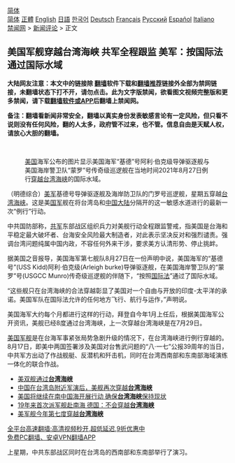  <!-- 面包屑导航 --> <div class="breadcrumb"><!-- GTranslate: https://gtranslate.io/ -->  <div class="switcher notranslate">  <div class="selected">  <a href="#" onclick="return false;"> 简体</a>  </div>  <div class="option">  <a href="https://www.bannedbook.org" onclick="doGTranslate('zh-CN|zh-CN');jQuery('div.switcher div.selected a').html(jQuery(this).html());return false;" title="简体中文" class="nturl selected"> 简体</a>  <a href="https://www.bannedbook.org/zh-tw/" onclick="doGTranslate('zh-CN|zh-TW');jQuery('div.switcher div.selected a').html(jQuery(this).html());return false;" title="繁體中文" class="nturl"> 正體</a>  <a href="https://www.bannedbook.org/en/" onclick="doGTranslate('zh-CN|en');jQuery('div.switcher div.selected a').html(jQuery(this).html());return false;" title="English" class="nturl"> English</a>  <a href="https://www.bannedbook.org/ja/" onclick="doGTranslate('zh-CN|ja');jQuery('div.switcher div.selected a').html(jQuery(this).html());return false;" title="日本語" class="nturl"> 日語</a>  <a href="https://www.bannedbook.org/ko/" onclick="doGTranslate('zh-CN|ko');jQuery('div.switcher div.selected a').html(jQuery(this).html());return false;" title="한국어" class="nturl"> 한국어</a>  <a href="https://www.bannedbook.org/de/" onclick="doGTranslate('zh-CN|de');jQuery('div.switcher div.selected a').html(jQuery(this).html());return false;" title="Deutsch" class="nturl"> Deutsch</a>  <a href="https://www.bannedbook.org/fr/" onclick="doGTranslate('zh-CN|fr');jQuery('div.switcher div.selected a').html(jQuery(this).html());return false;" title="Français" class="nturl"> Français</a>  <a href="https://www.bannedbook.org/ru/" onclick="doGTranslate('zh-CN|ru');jQuery('div.switcher div.selected a').html(jQuery(this).html());return false;" title="Русский" class="nturl"> Русский</a>  <a href="https://www.bannedbook.org/es/" onclick="doGTranslate('zh-CN|es');jQuery('div.switcher div.selected a').html(jQuery(this).html());return false;" title="Español" class="nturl"> Español</a>  <a href="https://www.bannedbook.org/it/" onclick="doGTranslate('zh-CN|it');jQuery('div.switcher div.selected a').html(jQuery(this).html());return false;" title="Italiano" class="nturl"> Italiano</a>  </div>  </div>      <div class='breadcrumb-sub'><!-- Breadcrumb NavXT 6.3.0 --> <a href="https://www.bannedbook.org/" class="home">禁闻网</a> &gt; <a href="https://www.bannedbook.org/bnews/comments/" class="category">新闻评论</a> &gt; 正文</div></div><h2>美国军舰穿越台湾海峡 共军全程跟监 美军：按国际法通过国际水域</h2> <p class="notice"><b>大陆网友注意：本文中的链接除 <a href="https://github.com/bannedbook/fanqiang" >翻墙</a>软件下载和<a href="https://github.com/killgcd/justmysocks/blob/master/README.md">翻墙推荐</a>链接外全部为禁网链接，未翻墙状态下打不开，请勿点击。此为文字版禁闻，欲看图文视频完整版和更多禁闻，请下载<a href="https://github.com/bannedbook/fanqiang">翻墙软件或APP</a>后翻墙上禁闻网。</p><p>备注：翻墙看新闻非常安全，翻墙以真实身份发表敏感言论有一定风险，但只看不说则没有任何风险，翻的人太多，政府管不过来，也不管。信息自由是天赋人权，请放心大胆的翻墙。</b></p>  <div class="entry"> <br /> <figure><a href="https://i2.wp.com/upload-images-bucket-v64rleca837do.s3.eu-west-1.amazonaws.com/wp-content/uploads/2021/08/28045223/Screen-Shot-2021-08-28-at-2.57.28-pm.png?fit=862%2C461&#038;ssl=1" data-caption="美国海军公布的图片显示美国海军“基德”号阿利·伯克级导弹驱逐舰与美国海岸警卫队“蒙罗”号传奇级巡逻舰在当地时间2021年8月27日例行穿越台湾海峡的国际水域。"></a><figcaption class="wp-caption-text"><a href="https://www.bannedbook.org/bnews/tag/%e7%be%8e%e5%9b%bd/" class="st_tag internal_tag" rel="tag" title="标签 美国 下的日志">美国</a>海军公布的图片显示美国海军“基德”号阿利·伯克级导弹驱逐舰与美国海岸警卫队“蒙罗”号传奇级巡逻舰在当地时间2021年8月27日例行<a href="https://www.bannedbook.org/bnews/tag/%e7%a9%bf%e8%b6%8a/" class="st_tag internal_tag" rel="tag" title="标签 穿越 下的日志">穿越</a><a href="https://www.bannedbook.org/bnews/tag/%e5%8f%b0%e6%b9%be/" class="st_tag internal_tag" rel="tag" title="标签 台湾 下的日志">台湾</a><a href="https://www.bannedbook.org/bnews/tag/%E6%B5%B7%E5%B3%A1/" class="st_tag internal_tag" rel="tag" title="标签 海峡 下的日志">海峡</a>的国际水域。</figcaption></figure> <p>（明德综合）<a href="https://www.bannedbook.org/bnews/tag/%e7%be%8e%e5%86%9b/" class="st_tag internal_tag" rel="tag" title="标签 美军 下的日志">美军</a>基德号导弹驱逐舰及海岸防卫队的门罗号巡逻舰，星期五穿越<a href="https://www.bannedbook.org/bnews/tag/%E5%8F%B0%E6%B9%BE%E6%B5%B7%E5%B3%A1/" class="st_tag internal_tag" rel="tag" title="标签 台湾海峡 下的日志">台湾海峡</a>。这是美<a href="https://www.bannedbook.org/bnews/tag/%E5%9B%BD%E5%86%9B/" class="st_tag internal_tag" rel="tag" title="标签 国军 下的日志">国军</a>舰在将台湾岛和<span class='wp_keywordlink_affiliate'><a href="https://www.bannedbook.org/" title="中国" target="_blank">中国</a></span><span class='wp_keywordlink_affiliate'><a href="https://www.bannedbook.org/" title="大陆" target="_blank">大陆</a></span>分隔开的这一敏感水道进行的最新一次“例行”行动。</p> <p>中共国防部称，<a href="https://www.bannedbook.org/bnews/tag/%e5%85%b1%e5%86%9b/" class="st_tag internal_tag" rel="tag" title="标签 共军 下的日志">共军</a>东部战区组织兵力对美舰行动全程跟监警戒，指美国是台海和平稳定最大破坏者、台海安全风险最大制造者，对此表示坚决反对和强烈谴责。强调台湾问题纯属中国内政，不容任何外来干涉，要求美方认清形势、停止挑衅。</p>  <p>据美国之音报导，美国海军第七舰队8月27日在一份声明中说，美国海军的“基德号”(USS Kidd)阿利·伯克级(Arleigh burke)导弹驱逐舰，在美国海岸警卫队的“蒙罗”号(USGCC Munro)传奇级巡逻舰的伴随下，“按照<a href="https://www.bannedbook.org/bnews/tag/%E5%9B%BD%E9%99%85%E6%B3%95/" class="st_tag internal_tag" rel="tag" title="标签 国际法 下的日志">国际法</a>”通过了国际水域。</p> <p>“这些舰只在台湾海峡的合法穿越彰显了美国对一个自由与开放的印度-太平洋的承诺。美国军队在国际法允许的任何地方飞行、航行与运作，”声明说。</p>  <p>美国海军大约每个月都进行这样的行动，拜登自今年1月上任后，根据美国海军公开资讯，美舰已经8度通过台湾海峡，上一次穿越台湾海峡是在7月29日。</p> <p><a href="https://www.bannedbook.org/bnews/tag/%E7%BE%8E%E5%9B%BD%E5%86%9B%E8%88%B0/" class="st_tag internal_tag" rel="tag" title="标签 美国军舰 下的日志">美国军舰</a>是在台海军事紧张局势急剧升级的情况下，在台湾海峡进行例行穿越的。8月17日，即美中两国签署涉及美国对台售武问题的“八·一七”公报39周年的当日，中共军方出动了作战舰艇、反潜机和歼击机，同时在台湾西南部和东南部海域演练一体化的联合作战。</p>  <ul class='op-related-articles' title='相关阅读'> <li><a href='https://www.bannedbook.org/bnews/bannedvideo/20210828/1614904.html' target='_blank'>美双舰通过<b>台湾海峡</b></a></li> <li><a href='https://www.bannedbook.org/bnews/headline/20210828/1614653.html' target='_blank'>中国在台湾岛附近军演后，美舰再次穿越<b>台湾海峡</b></a></li> <li><a href='https://www.bannedbook.org/bnews/comments/20210805/1600740.html' target='_blank'>美国将继续在南中国海开展行动 确保<b>台湾海峡</b>保持现状</a></li> <li><a href='https://www.bannedbook.org/bnews/baitai/20210803/1599407.html' target='_blank'>19年来首次派军舰赴南海 德国：不会穿越<b>台湾海峡</b></a></li> <li><a href='https://www.bannedbook.org/bnews/taiwannews/20210730/1597123.html' target='_blank'>美军舰今年第七度穿越<b>台湾海峡</b></a></li> </ul> <p class="texttj"> <a href="https://github.com/bannedbook/fanqiang/wiki/V2ray%E6%9C%BA%E5%9C%BA" target="_blank">全平台高速翻墙:高清视频秒开,超低延迟,9折优惠中</a><br/> <a href="https://github.com/bannedbook/fanqiang/wiki/%E7%A6%81%E9%97%BB%E7%BD%91%E5%AE%89%E5%8D%93%E7%BF%BB%E5%A2%99%E6%96%B0%E9%97%BBAPP" target="_blank">免费PC翻墙、安卓VPN翻墙APP</a></p><p>上星期，中共东部战区同时在台湾岛的西南部和东南部举行了演习。</p> <a name='sharetosocial'></a>  <div style="margin-bottom:5px;padding-bottom:5px;clear:both"> <div id="archive-pix-1" class="banner-ads"> <!-- AuctionX Display platform tag START --> <div id="26318x728x90x621x_ADSLOT2" clicktrack="%%CLICK_URL_ESC%%"></div> <!-- AuctionX Display platform tag END --> </div> <div id="archive-pix-2" class="banner-ads"> <!-- AuctionX Display platform tag START --> <div id="26315x300x250x621x_ADSLOT2" clicktrack="%%CLICK_URL_ESC%%"></div> <!-- AuctionX Display platform tag END --> </div> </div>  <div id="archive-pix-1" class="banner-ads"> <!-- AuctionX Display platform tag START --> <div id="26318x728x90x621x_ADSLOT3" clicktrack="%%CLICK_URL_ESC%%"></div> <!-- AuctionX Display platform tag END --> </div> </div><!--END ENTRY--> 